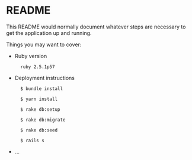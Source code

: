 # README

This README would normally document whatever steps are necessary to get the
application up and running.

Things you may want to cover:

* Ruby version

        ruby 2.5.1p57

* Deployment instructions

        $ bundle install

        $ yarn install
    
        $ rake db:setup
    
        $ rake db:migrate
    
        $ rake db:seed

        $ rails s

* ...
